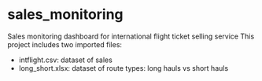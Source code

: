 # sales_monitoring
Sales monitoring dashboard for international flight ticket selling service
This project includes two imported files:
* intflight.csv: dataset of sales
* long_short.xlsx: dataset of route types: long hauls vs short hauls
